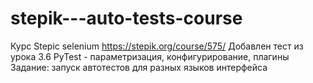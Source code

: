 ﻿# stepik---auto-tests-course
Курс Stepic selenium https://stepik.org/course/575/
Добавлен тест из урока 3.6 PyTest - параметризация, конфигурирование, плагины
Задание: запуск автотестов для разных языков интерфейса
